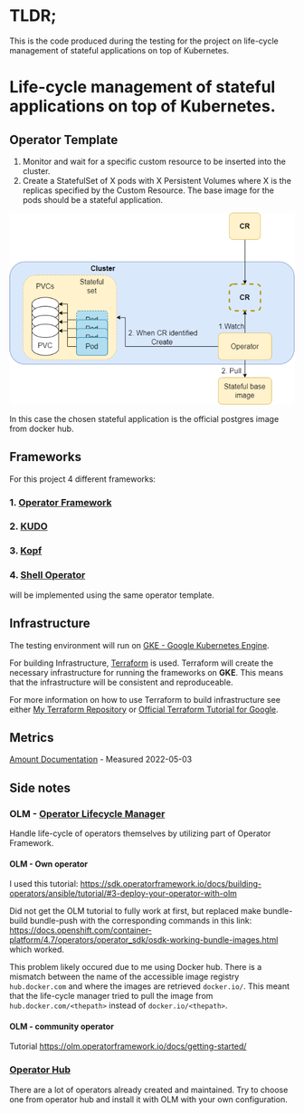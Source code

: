# TLDR;
This is the code produced during the testing for the project on life-cycle management of stateful applications on top of Kubernetes.


# Life-cycle management of stateful applications on top of Kubernetes.


## Operator Template
1. Monitor and wait for a specific custom resource to be inserted into the cluster.
2. Create a StatefulSet of X pods with X Persistent Volumes where X is the replicas specified by the Custom Resource. The base image for the pods should be a stateful application. 


![This is an image](https://github.com/carste98/stateful/blob/main/OperatorTemplate.drawio.png?raw=true)


In this case the chosen stateful application is the official postgres image from docker hub.


## Frameworks
For this project 4 different frameworks:

### 1. [Operator Framework](https://operatorframework.io/)
### 2. [KUDO](https://github.com/kudobuilder/kudo)
### 3. [Kopf](https://github.com/nolar/kopf)
### 4. [Shell Operator](https://github.com/flant/shell-operator)

will be implemented using the same operator template.

## Infrastructure

The testing environment will run on [GKE - Google Kubernetes Engine](https://cloud.google.com/kubernetes-engine).

For building Infrastructure, [Terraform](https://www.terraform.io/) is used. Terraform will create the necessary infrastructure for running the frameworks on **GKE**. This means that the infrastructure will be consistent and reproduceable.

For more information on how to use Terraform to build infrastructure see either [My Terraform Repository](https://github.com/carste98/stateful/tree/main/terraform) or [Official Terraform Tutorial for Google](https://learn.hashicorp.com/tutorials/terraform/google-cloud-platform-build
).


## Metrics

[Amount Documentation](https://github.com/carste98/stateful/tree/main/testing#measure-documentation-done-2022-05-03) - Measured 2022-05-03


## Side notes

### OLM - [Operator Lifecycle Manager](https://olm.operatorframework.io/)

Handle life-cycle of operators themselves by utilizing part of Operator Framework.

#### OLM - Own operator

I used this tutorial: https://sdk.operatorframework.io/docs/building-operators/ansible/tutorial/#3-deploy-your-operator-with-olm

Did not get the OLM tutorial to fully work at first, but replaced make bundle-build bundle-push with the corresponding commands in this link:
https://docs.openshift.com/container-platform/4.7/operators/operator_sdk/osdk-working-bundle-images.html which worked.

This problem likely occured due to me using Docker hub. There is a mismatch between the name of the accessible image registry `hub.docker.com` and where the images are retrieved `docker.io/`. This meant that the life-cycle manager tried to pull the image from `hub.docker.com/<thepath>` instead of `docker.io/<thepath>`.


#### OLM - community operator

Tutorial
https://olm.operatorframework.io/docs/getting-started/

### [Operator Hub](https://operatorhub.io/)

There are a lot of operators already created and maintained. Try to choose one from operator hub and install it with OLM with your own configuration.
